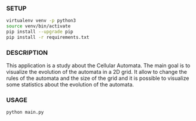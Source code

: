 
### SETUP

```bash
virtualenv venv -p python3
source venv/bin/activate
pip install --upgrade pip
pip install -r requirements.txt
```

### DESCRIPTION
This application is a study about the Cellular Automata.
The main goal is to visualize the evolution of the automata in a 2D grid.
It allow to change the rules of the automata and the size of the grid and it is possible to visualize some statistics about the evolution of the automata.

### USAGE
```bash
python main.py
```